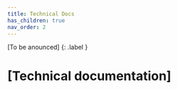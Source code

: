 ```yaml
---
title: Technical Docs
has_children: true
nav_order: 2
---
```


[To be anounced]
{: .label }

# [Technical documentation]
